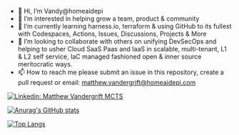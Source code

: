 - 👋 Hi, I’m Vandy@homeaidepi
- 👀 I’m interested in helping grow a team, product & community
- 🌱 I’m currently learning harness.io, terraform & using GitHub to its fullest with Codespaces, Actions, Issues, Discussions, Projects & More
- 🚀 I’m looking to collaborate with others on unifying DevSecOps and helping to usher Cloud SaaS Paas and IaaS in scalable, multi-tenant, L1 & L2 self service, IaC managed fashioned open & inner source meritocratic ways.
- 📫 How to reach me please submit an issue in this repository, create a pull request or email: matthew.vandergrift@homeaidepi.com

[![Linkedin: Matthew Vandergrift MCTS](https://img.shields.io/badge/-Vandy-blue?style=flat-square&logo=Linkedin&logoColor=white&link=https://www.linkedin.com/in/matt-vandy-vandergrift-mcts/)](https://www.linkedin.com/in/matt-vandy-vandergrift-mcts/)

[![Anurag's GitHub stats](https://github-readme-stats.vercel.app/api?username=homeaidepi&show_icons=true&theme=github_dark)](https://github.com/anuraghazra/github-readme-stats)

[![Top Langs](https://github-readme-stats.vercel.app/api/top-langs/?username=homeaidepi&layout=compact)](https://github.com/anuraghazra/github-readme-stats)
